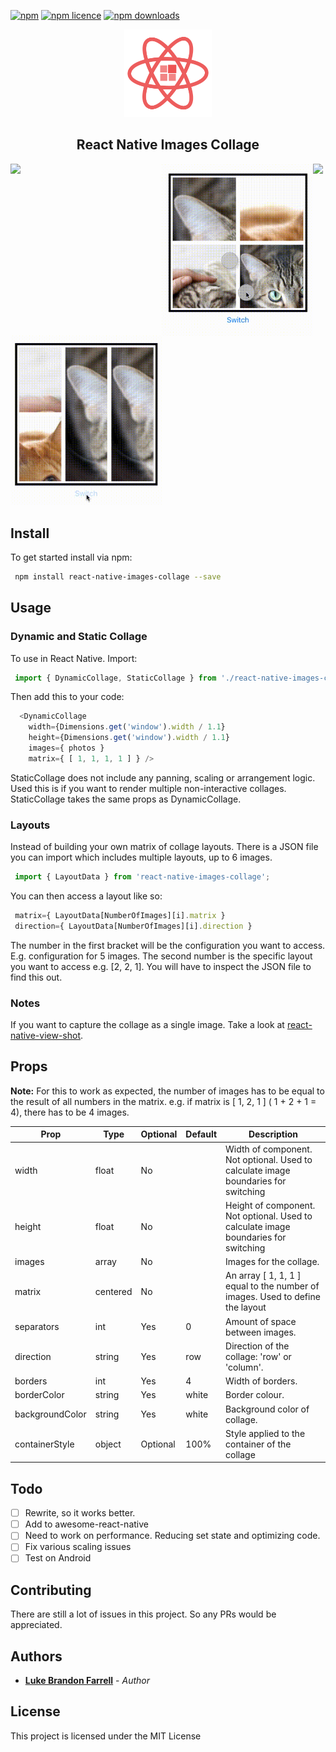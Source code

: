 [![npm](https://img.shields.io/npm/v/react-native-images-collage.svg?style=flat-square)](https://www.npmjs.com/package/react-native-images-collage)
[![npm licence](http://img.shields.io/npm/l/react-native-images-collage.svg?style=flat-square)](https://npmjs.org/package/react-native-images-collage)
[![npm downloads](http://img.shields.io/npm/dt/react-native-images-collage.svg?style=flat-square)](https://npmjs.org/package/react-native-images-collage)

<p align="center">
  <img src="https://github.com/LukeBrandonFarrell/open-source-images/blob/master/react-native-images-collage/react-native-images-collage.png" width="140" height="140">
  <h2 align="center">React Native Images Collage</h2>
</p>

<img align="left" src="https://raw.githubusercontent.com/LukeBrandonFarrell/open-source-images/master/react-native-images-collage/i3.gif" width="48%" />
<img src="https://raw.githubusercontent.com/LukeBrandonFarrell/open-source-images/master/react-native-images-collage/i4.gif" width="48%" />
<img align="left" src="https://raw.githubusercontent.com/LukeBrandonFarrell/open-source-images/master/react-native-images-collage/i2.gif" width="48%" />
<img src="https://raw.githubusercontent.com/LukeBrandonFarrell/open-source-images/master/react-native-images-collage/i1.gif" width="48%" />

## Install

To get started install via npm:
```sh
 npm install react-native-images-collage --save
```

## Usage

### Dynamic and Static Collage

To use in React Native. Import:
```js
 import { DynamicCollage, StaticCollage } from './react-native-images-collage';
```

Then add this to your code:
```js
  <DynamicCollage
    width={Dimensions.get('window').width / 1.1}
    height={Dimensions.get('window').width / 1.1}
    images={ photos }
    matrix={ [ 1, 1, 1, 1 ] } />
```

StaticCollage does not include any panning, scaling or arrangement logic. Used this is if you want to render multiple non-interactive collages. StaticCollage takes the same props as DynamicCollage.

### Layouts

Instead of building your own matrix of collage layouts. There is a JSON file you can import which includes multiple layouts, up to 6 images.
```js
 import { LayoutData } from 'react-native-images-collage';
```

You can then access a layout like so:
```js
 matrix={ LayoutData[NumberOfImages][i].matrix }
 direction={ LayoutData[NumberOfImages][i].direction }
```

The number in the first bracket will be the configuration you want to access. E.g. configuration for 5 images. The second number is the specific layout you want to access e.g. [2, 2, 1]. You will have to inspect the JSON file to find this out.

### Notes

If you want to capture the collage as a single image. Take a look at [react-native-view-shot](https://github.com/gre/react-native-view-shot).

## Props

**Note:** For this to work as expected, the number of images has to be equal to the result of all numbers in the matrix. e.g. if matrix is [ 1, 2, 1 ] ( 1 + 2 + 1 = 4), there has to be 4 images.  

| Prop            | Type          | Optional  | Default | Description                                                                             |
| --------------- | ------------- | --------- | ------- | --------------------------------------------------------------------------------------- |
| width           | float         | No        |         | Width of component. Not optional. Used to calculate image boundaries for switching      |
| height          | float         | No        |         | Height of component. Not optional. Used to calculate image boundaries for switching     |
| images          | array         | No        |         | Images for the collage.                                                                 |
| matrix          | centered      | No        |         | An array [ 1, 1, 1 ] equal to the number of images. Used to define the layout           |
| separators      | int           | Yes       | 0       | Amount of space between images.                                                         |
| direction       | string        | Yes       | row     | Direction of the collage: 'row' or 'column'.                                            |
| borders         | int           | Yes       | 4       | Width of borders.                                                                       |
| borderColor     | string        | Yes       | white   | Border colour.                                                                          |
| backgroundColor | string        | Yes       | white   | Background color of collage.                                                            |
| containerStyle  | object        | Optional  | 100%    | Style applied to the container of the collage                                           |

## Todo

- [ ] Rewrite, so it works better.
- [ ] Add to awesome-react-native
- [ ] Need to work on performance. Reducing set state and optimizing code.
- [ ] Fix various scaling issues
- [ ] Test on Android

## Contributing

There are still a lot of issues in this project. So any PRs would be appreciated.

## Authors

* [**Luke Brandon Farrell**](https://lukebrandonfarrell.com/) - *Author*

## License

This project is licensed under the MIT License
